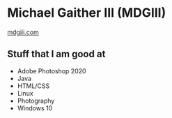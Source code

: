 # Michael Gaither III (MDGIII)

[mdgiii.com](**https://mdgiii.com**)

## Stuff that I am good at

* Adobe Photoshop 2020
* Java
* HTML/CSS
* Linux
* Photography
* Windows 10
